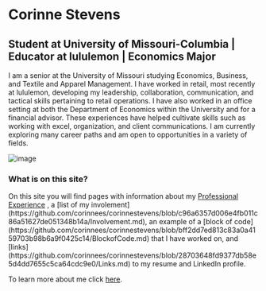 <h1> Corinne Stevens </h1>
<h2> <strong> Student at University of Missouri-Columbia | Educator at lululemon | Economics Major </strong> </h2>

<body> 

<p> I am a senior at the University of Missouri studying Economics, Business, and Textile and Apparel Management. I have worked in retail, most recently at lululemon, developing my leadership, collaboration, communication, and tactical skills pertaining to retail operations. I have also worked in an office setting at both the Department of Economics within the University and for a financial advisor. These experiences have helped cultivate skills such as working with excel, organization, and client communications. I am currently exploring many career paths and am open to opportunities in a variety of fields. </p>

![image](https://user-images.githubusercontent.com/111782403/197277027-716b285d-25c1-400e-984d-ae708eb50083.png)

</body>

<h3> What is on this site? </h3>

<body> 

<p> On this site you will find pages with information about my <a href="" target="_self">Professional Experience</a> , a [list of my involement](https://github.com/corinnees/corinnestevens/blob/c96a6357d006e4fb011c86a51627de051348b14a/Involvement.md), an example of a [block of code](https://github.com/corinnees/corinnestevens/blob/bff2dd7ed813c83a0a4159703b98b6a9f0425c14/BlockofCode.md) that I have worked on, and [links](https://github.com/corinnees/corinnestevens/blob/28703648fd9377db58e5d4dd7655c5ca64cdc9e0/Links.md) to my resume and LinkedIn profile.  

<br>

To learn more about me click [here](https://github.com/corinnees/corinnestevens/blob/866b840a7a67c9961b6a37451ba933fca721f4cb/AboutMe.md). </p> 

</body>
